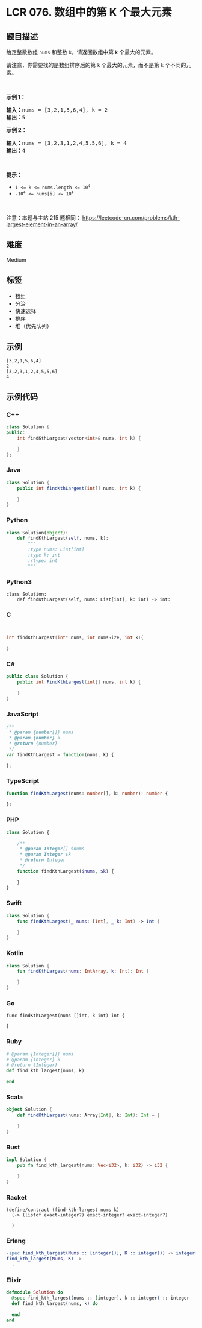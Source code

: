 # LCR 076. 数组中的第 K 个最大元素

## 题目描述

<p>给定整数数组 <code>nums</code> 和整数 <code>k</code>，请返回数组中第 <code><strong>k</strong></code> 个最大的元素。</p>

<p>请注意，你需要找的是数组排序后的第 <code>k</code> 个最大的元素，而不是第 <code>k</code> 个不同的元素。</p>

<p>&nbsp;</p>

<p><strong>示例 1：</strong></p>

<pre>
<strong>输入：</strong>nums = [3,2,1,5,6,4], k = 2
<strong>输出：</strong>5
</pre>

<p><strong>示例 2：</strong></p>

<pre>
<strong>输入：</strong>nums = [3,2,3,1,2,4,5,5,6], k = 4
<strong>输出：</strong>4</pre>

<p>&nbsp;</p>

<p><strong>提示： </strong></p>

<ul>
	<li><code>1 &lt;= k &lt;= nums.length &lt;= 10<sup>4</sup></code></li>
	<li><code>-10<sup>4</sup>&nbsp;&lt;= nums[i] &lt;= 10<sup>4</sup></code></li>
</ul>

<p>&nbsp;</p>

<p><meta charset="UTF-8" />注意：本题与主站 215&nbsp;题相同：&nbsp;<a href="https://leetcode-cn.com/problems/kth-largest-element-in-an-array/">https://leetcode-cn.com/problems/kth-largest-element-in-an-array/</a></p>


## 难度

Medium

## 标签

- 数组
- 分治
- 快速选择
- 排序
- 堆（优先队列）

## 示例

```
[3,2,1,5,6,4]
2
[3,2,3,1,2,4,5,5,6]
4
```

## 示例代码

### C++

```cpp
class Solution {
public:
    int findKthLargest(vector<int>& nums, int k) {

    }
};
```

### Java

```java
class Solution {
    public int findKthLargest(int[] nums, int k) {

    }
}
```

### Python

```python
class Solution(object):
    def findKthLargest(self, nums, k):
        """
        :type nums: List[int]
        :type k: int
        :rtype: int
        """
```

### Python3

```python3
class Solution:
    def findKthLargest(self, nums: List[int], k: int) -> int:
```

### C

```c


int findKthLargest(int* nums, int numsSize, int k){

}
```

### C#

```csharp
public class Solution {
    public int FindKthLargest(int[] nums, int k) {

    }
}
```

### JavaScript

```javascript
/**
 * @param {number[]} nums
 * @param {number} k
 * @return {number}
 */
var findKthLargest = function(nums, k) {

};
```

### TypeScript

```typescript
function findKthLargest(nums: number[], k: number): number {

};
```

### PHP

```php
class Solution {

    /**
     * @param Integer[] $nums
     * @param Integer $k
     * @return Integer
     */
    function findKthLargest($nums, $k) {

    }
}
```

### Swift

```swift
class Solution {
    func findKthLargest(_ nums: [Int], _ k: Int) -> Int {

    }
}
```

### Kotlin

```kotlin
class Solution {
    fun findKthLargest(nums: IntArray, k: Int): Int {

    }
}
```

### Go

```golang
func findKthLargest(nums []int, k int) int {

}
```

### Ruby

```ruby
# @param {Integer[]} nums
# @param {Integer} k
# @return {Integer}
def find_kth_largest(nums, k)

end
```

### Scala

```scala
object Solution {
    def findKthLargest(nums: Array[Int], k: Int): Int = {

    }
}
```

### Rust

```rust
impl Solution {
    pub fn find_kth_largest(nums: Vec<i32>, k: i32) -> i32 {

    }
}
```

### Racket

```racket
(define/contract (find-kth-largest nums k)
  (-> (listof exact-integer?) exact-integer? exact-integer?)

  )
```

### Erlang

```erlang
-spec find_kth_largest(Nums :: [integer()], K :: integer()) -> integer().
find_kth_largest(Nums, K) ->
  .
```

### Elixir

```elixir
defmodule Solution do
  @spec find_kth_largest(nums :: [integer], k :: integer) :: integer
  def find_kth_largest(nums, k) do

  end
end
```

